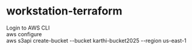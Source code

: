 # workstation-terraform

Login to AWS CLI\
aws configure\
aws s3api create-bucket --bucket karthi-bucket2025 --region us-east-1


